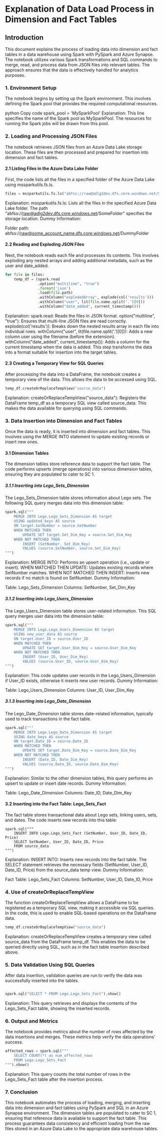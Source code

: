 # Explanation of Data Load Process in Dimension and Fact Tables
## Introduction
This document explains the process of loading data into dimension and fact tables in a data warehouse using Spark with PySpark and Azure Synapse. The notebook utilizes various Spark transformations and SQL commands to merge, read, and process data from JSON files into relevant tables. The approach ensures that the data is effectively handled for analytics purposes.

### 1. Environment Setup
The notebook begins by setting up the Spark environment. This involves defining the Spark pool that provides the required computational resources.

python
Copy code
spark_pool = 'MySparkPool'
Explanation:
This line specifies the name of the Spark pool as MySparkPool. The resources for running the Spark jobs will be drawn from this pool.
### 2. Loading and Processing JSON Files
The notebook retrieves JSON files from an Azure Data Lake storage location. These files are then processed and prepared for insertion into dimension and fact tables.

#### 2.1 Listing Files in the Azure Data Lake Folder
First, the code lists all the files in a specified folder of the Azure Data Lake using mssparkutils.fs.ls.

```python 
files = mssparkutils.fs.ls("abfss://raw@adlg2dev.dfs.core.windows.net/SomeFolder")
```
Explanation:
mssparkutils.fs.ls: Lists all the files in the specified Azure Data Lake folder.
The path "abfss://raw@adlg2dev.dfs.core.windows.net/SomeFolder" specifies the storage location.
Dummy Information:

Folder path: abfss://raw@some_account_name.dfs.core.windows.net/DummyFolder

#### 2.2 Reading and Exploding JSON Files
Next, the notebook reads each file and processes its contents. This involves exploding any nested arrays and adding additional metadata, such as the user and date_added.

```python 
for file in files:
    temp_df = (spark.read
               .option("multiline", "true")
               .format('json')
               .load(file.path)
               .withColumn("explodedArray", explode(col('results')))
               .withColumn("user", lit(file.name.split('.')[0]))
               .withColumn("date_added", current_timestamp()))
```
Explanation:
spark.read: Reads the files in JSON format.
option("multiline", "true"): Ensures that multi-line JSON files are read correctly.
explode(col('results')): Breaks down the nested results array in each file into individual rows.
withColumn("user", lit(file.name.split('.')[0])): Adds a new column user using the filename (before the extension).
withColumn("date_added", current_timestamp()): Adds a column for the current timestamp when the data is added.
This step transforms the data into a format suitable for insertion into the target tables.


#### 2.3 Creating a Temporary View for SQL Queries
After processing the data into a DataFrame, the notebook creates a temporary view of the data. This allows the data to be accessed using SQL.

```python 
temp_df.createOrReplaceTempView("source_data")
``` 
Explanation:
createOrReplaceTempView("source_data"): Registers the DataFrame temp_df as a temporary SQL view called source_data. This makes the data available for querying using SQL commands.
### 3. Data Insertion into Dimension and Fact Tables
Once the data is ready, it is inserted into dimension and fact tables. This involves using the MERGE INTO statement to update existing records or insert new ones.

#### 3.1 Dimension Tables
The dimension tables store reference data to support the fact table. The code performs upserts (merge operations) into various dimension tables, ensuring they are populated to cater to SC 1.

##### 3.1.1 Inserting into Lego_Sets_Dimension
The Lego_Sets_Dimension table stores information about Lego sets. The following SQL query merges data into this dimension table:

```python 
spark.sql("""
    MERGE INTO Lego.Lego_Sets_Dimension AS target
    USING updated_keys AS source
    ON target.SetNumber = source.SetNumber
    WHEN MATCHED THEN
        UPDATE SET target.Set_Dim_Key = source.Set_Dim_Key
    WHEN NOT MATCHED THEN
        INSERT (SetNumber, Set_Dim_Key)
        VALUES (source.SetNumber, source.Set_Dim_Key)
""")
```
Explanation:
MERGE INTO: Performs an upsert operation (i.e., update or insert).
WHEN MATCHED THEN UPDATE: Updates existing records where SetNumber matches.
WHEN NOT MATCHED THEN INSERT: Inserts new records if no match is found on SetNumber.
Dummy Information:

Table: Lego_Sets_Dimension
Columns: SetNumber, Set_Dim_Key
##### 3.1.2 Inserting into Lego_Users_Dimension
The Lego_Users_Dimension table stores user-related information. This SQL query merges user data into the dimension table:

```python 
spark.sql("""
    MERGE INTO Lego.Lego_Users_Dimension AS target
    USING new_user_data AS source
    ON target.User_ID = source.User_ID
    WHEN MATCHED THEN
        UPDATE SET target.User_Dim_Key = source.User_Dim_Key
    WHEN NOT MATCHED THEN
        INSERT (User_ID, User_Dim_Key)
        VALUES (source.User_ID, source.User_Dim_Key)
""")
```
Explanation:
This code updates user records in the Lego_Users_Dimension if User_ID exists, otherwise it inserts new user records.
Dummy Information:

Table: Lego_Users_Dimension
Columns: User_ID, User_Dim_Key
##### 3.1.3 Inserting into Lego_Date_Dimension
The Lego_Date_Dimension table stores date-related information, typically used to track transactions in the fact table.
```python 
spark.sql("""
    MERGE INTO Lego.Lego_Date_Dimension AS target
    USING date_keys AS source
    ON target.Date_ID = source.Date_ID
    WHEN MATCHED THEN
        UPDATE SET target.Date_Dim_Key = source.Date_Dim_Key
    WHEN NOT MATCHED THEN
        INSERT (Date_ID, Date_Dim_Key)
        VALUES (source.Date_ID, source.Date_Dim_Key)
""")
```
Explanation:
Similar to the other dimension tables, this query performs an upsert to update or insert date records.
Dummy Information:

Table: Lego_Date_Dimension
Columns: Date_ID, Date_Dim_Key
#### 3.2 Inserting into the Fact Table: Lego_Sets_Fact
The fact table stores transactional data about Lego sets, linking users, sets, and dates. The code inserts new records into this table:

```
spark.sql("""
    INSERT INTO Lego.Lego_Sets_Fact (SetNumber, User_ID, Date_ID, Price)
    SELECT SetNumber, User_ID, Date_ID, Price
    FROM source_data
""")
```
Explanation:
INSERT INTO: Inserts new records into the fact table.
The SELECT statement retrieves the necessary fields (SetNumber, User_ID, Date_ID, Price) from the source_data temp view.
Dummy Information:

Fact Table: Lego_Sets_Fact
Columns: SetNumber, User_ID, Date_ID, Price
### 4. Use of createOrReplaceTempView
The function createOrReplaceTempView allows a DataFrame to be registered as a temporary SQL view, making it accessible via SQL queries. In the code, this is used to enable SQL-based operations on the DataFrame data.

```python 
temp_df.createOrReplaceTempView("source_data")
```
Explanation:
createOrReplaceTempView creates a temporary view called source_data from the DataFrame temp_df. This enables the data to be queried directly using SQL, such as in the fact table insertion described above.
### 5. Data Validation Using SQL Queries
After data insertion, validation queries are run to verify the data was successfully inserted into the tables.

```python

spark.sql("SELECT * FROM Lego.Lego_Sets_Fact").show()
```
Explanation:
This query retrieves and displays the contents of the Lego_Sets_Fact table, showing the inserted records.
### 6. Output and Metrics
The notebook provides metrics about the number of rows affected by the data insertions and merges. These metrics help verify the data operations' success.

```python
affected_rows = spark.sql("""
    SELECT COUNT(*) as num_affected_rows
    FROM Lego.Lego_Sets_Fact
""").show()
```
Explanation:
This query counts the total number of rows in the Lego_Sets_Fact table after the insertion process.
### 7. Conclusion
This notebook automates the process of loading, merging, and inserting data into dimension and fact tables using PySpark and SQL in an Azure Synapse environment. The dimension tables are populated to cater to SC 1, ensuring that reference data is available to support the fact table. This process guarantees data consistency and efficient loading from the raw files stored in an Azure Data Lake to the appropriate data warehouse tables.
